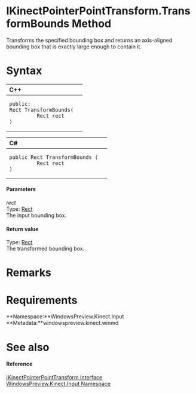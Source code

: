 IKinectPointerPointTransform.TransformBounds Method  
===================================================  

Transforms the specified bounding box and returns an axis-aligned bounding box that is exactly large enough to contain it. <span id="syntaxSection"></span>

Syntax  
======  

<table>
<colgroup>
<col width="100%" />
</colgroup>
<thead>
<tr class="header">
<th align="left">C++</th>
</tr>
</thead>
<tbody>
<tr class="odd">
<td align="left"><pre><code>public:  
Rect TransformBounds(  
         Rect rect  
)</code></pre></td>
</tr>
</tbody>
</table>

<table>
<colgroup>
<col width="100%" />
</colgroup>
<thead>
<tr class="header">
<th align="left">C#</th>
</tr>
</thead>
<tbody>
<tr class="odd">
<td align="left"><pre><code>public Rect TransformBounds (  
         Rect rect  
)</code></pre></td>
</tr>
</tbody>
</table>

<span id="ID4EG"></span>
#### Parameters  

*rect*    
Type: [Rect](http://msdn.microsoft.com/en-us/library/windows.foundation.rect.aspx)  
The input bounding box.  

<span id="ID4EQ"></span>
#### Return value  

Type: [Rect](http://msdn.microsoft.com/en-us/library/windows.foundation.rect.aspx)  
The transformed bounding box.  

<span id="remarks"></span>

Remarks  
=======  

<span id="requirements"></span>

Requirements  
============  

**Namespace:**WindowsPreview.Kinect.Input  
**Metadata:**windowspreview.kinect.winmd  

<span id="ID4EGB"></span>

See also  
========  

<span id="ID4EIB"></span>
#### Reference  

[IKinectPointerPointTransform Interface](../../IKinectPointerPointTransform.md)  
 [WindowsPreview.Kinect.Input Namespace](../../../Kinect.Input.md)  



<!--Please do not edit the data in the comment block below.-->
<!--
TOCTitle : TransformBounds Method
RLTitle : IKinectPointerPointTransform.TransformBounds Method
KeywordK : TransformBounds method
KeywordK : IKinectPointerPointTransform.TransformBounds method
KeywordF : WindowsPreview.Kinect.Input.IKinectPointerPointTransform.TransformBounds
KeywordF : IKinectPointerPointTransform.TransformBounds
KeywordF : TransformBounds
KeywordF : WindowsPreview.Kinect.Input.IKinectPointerPointTransform.TransformBounds(Windows.Foundation.Rect)
KeywordA : M:WindowsPreview.Kinect.Input.IKinectPointerPointTransform.TransformBounds(Windows.Foundation.Rect)
AssetID : M:WindowsPreview.Kinect.Input.IKinectPointerPointTransform.TransformBounds(Windows.Foundation.Rect)
Locale : en-us
CommunityContent : 1
APIType : Managed
APILocation : windowspreview.kinect.winmd
APIName : WindowsPreview.Kinect.Input.IKinectPointerPointTransform.TransformBounds
TargetOS : Windows
TopicType : kbSyntax
DevLang : VB
DevLang : CSharp
DevLang : JavaScript
DevLang : C++
DocSet : K4Wv2
ProjType : K4Wv2Proj
Technology : Kinect for Windows
Product : Kinect for Windows SDK v2
productversion : 20
-->
